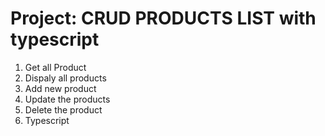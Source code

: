 # Project: CRUD PRODUCTS LIST with typescript 

1. Get all Product
2. Dispaly all products
3. Add new product
4. Update the products
5. Delete the product
6. Typescript